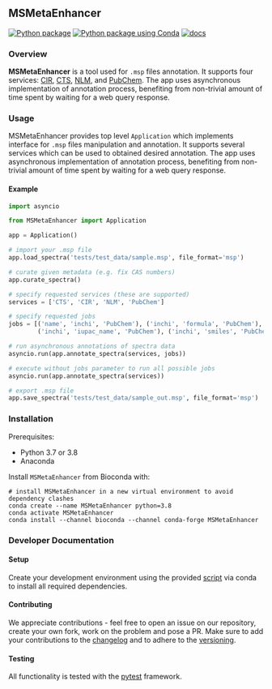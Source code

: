 ## MSMetaEnhancer

[![Python package](https://github.com/RECETOX/MSMetaEnhancer/actions/workflows/python-package.yml/badge.svg)](https://github.com/RECETOX/MSMetaEnhancer/actions/workflows/python-package.yml)
[![Python package using Conda](https://github.com/RECETOX/MSMetaEnhancer/actions/workflows/python-package-conda.yml/badge.svg)](https://github.com/RECETOX/MSMetaEnhancer/actions/workflows/python-package-conda.yml)
[![docs](https://readthedocs.org/projects/msmetaenhancer/badge/?version=latest)](https://msmetaenhancer.readthedocs.io/en/latest/)

### Overview

**MSMetaEnhancer** is a tool used for `.msp` files annotation.
It supports four services: [CIR](https://cactus.nci.nih.gov/chemical/structure_documentation), [CTS](https://cts.fiehnlab.ucdavis.edu/), [NLM](https://chem.nlm.nih.gov), and [PubChem](https://pubchem.ncbi.nlm.nih.gov/).
The app uses asynchronous implementation of annotation process,
benefiting from non-trivial amount of time spent by waiting for a web query response.

### Usage

MSMetaEnhancer provides top level `Application` which implements interface for `.msp` files manipulation and annotation. 
It supports several services which can be used to obtained desired annotation. 
The app uses asynchronous implementation of annotation process, benefiting from non-trivial amount of time spent by waiting for a web query response.

#### Example

```python
import asyncio

from MSMetaEnhancer import Application

app = Application()

# import your .msp file
app.load_spectra('tests/test_data/sample.msp', file_format='msp')

# curate given metadata (e.g. fix CAS numbers)
app.curate_spectra()

# specify requested services (these are supported)
services = ['CTS', 'CIR', 'NLM', 'PubChem']

# specify requested jobs
jobs = [('name', 'inchi', 'PubChem'), ('inchi', 'formula', 'PubChem'), ('inchi', 'inchikey', 'PubChem'),
        ('inchi', 'iupac_name', 'PubChem'), ('inchi', 'smiles', 'PubChem')]

# run asynchronous annotations of spectra data
asyncio.run(app.annotate_spectra(services, jobs))

# execute without jobs parameter to run all possible jobs
asyncio.run(app.annotate_spectra(services))

# export .msp file 
app.save_spectra('tests/test_data/sample_out.msp', file_format='msp')
```

### Installation

Prerequisites:

- Python 3.7 or 3.8
- Anaconda

Install `MSMetaEnhancer` from Bioconda with:

```
# install MSMetaEnhancer in a new virtual environment to avoid dependency clashes
conda create --name MSMetaEnhancer python=3.8
conda activate MSMetaEnhancer
conda install --channel bioconda --channel conda-forge MSMetaEnhancer
```

### Developer Documentation

#### Setup

Create your development environment using the provided [script](conda/environment-dev.yml) via conda to install all required dependencies.

#### Contributing

We appreciate contributions - feel free to open an issue on our repository, create your own fork, work on the problem and pose a PR. 
Make sure to add your contributions to the [changelog](CHANGELOG.md) and to adhere to the [versioning](https://semver.org/spec/v2.0.0.html).

#### Testing

All functionality is tested with the [pytest](https://docs.pytest.org/en/6.2.x/contents.html) framework.
